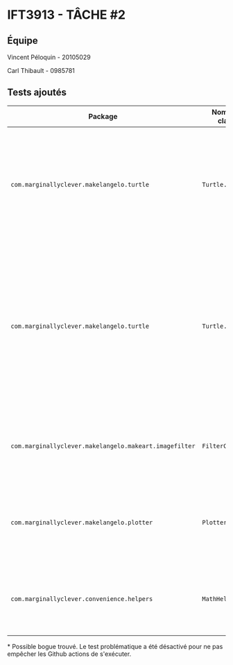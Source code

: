 # IFT3913 - TÂCHE #2
## Équipe

Vincent Péloquin - 20105029

Carl Thibault - 0985781

## Tests ajoutés 

| Package                                          | Nom de la classe   | Nom de la méthode    | Liens | Description |
|------------------------------------------------------|-------------------|-----------------|--------|-------------|
| `com.marginallyclever.makelangelo.turtle`           | `Turtle.java`     | `rotate`        | [TurtleTest.java](src/test/java/com/marginallyclever/makelangelo/turtle/TurtleTest.java) | Tests de divers paramètres de la fonction `rotate` et vérification que l'historique des mouvements est de la valeur attendue. |
| `com.marginallyclever.makelangelo.turtle` | `Turtle.java` | `countLoops` | [TurtleTest.java](src/test/java/com/marginallyclever/makelangelo/turtle/TurtleTest.java) * | Tests de divers scénarios de mouvements de divers types pour vérifier que la fonction countLoops retourne la bonne valeur - <em> Potentiel bug trouvé, à vérifier avec le mainteneur du projet s'il s'agit d'un comportement attendu. |
| `com.marginallyclever.makelangelo.makeart.imagefilter` | `FilterCMYK.java` | `filter`     | [FilterCMYKTest.java](src/test/java/com/marginallyclever/makelangelo/makeart/imagefilter/FilterCMYKTest.java) | Tests de diverses combinaisons RGB et de leur conversion en CMYK via la fonction `filter`. |
| `com.marginallyclever.makelangelo.plotter`         | `Plotter.java`    | `turtleMove`    | [PlotterTest.java](src/test/java/com/marginallyclever/makelangelo/plotter/PlotterTest.java) | Tests de différentes combianisons de mouvements et vérification de la destination attendue.  |
| `com.marginallyclever.convenience.helpers`          | `MathHelper.java` | `equals`        | [MathHelperTest.java](src/test/java/com/marginallyclever/convenience/helpers/MathHelperTest.java) | Maximisation de la couverture des branches de cette fonction - Bug trouvé et corrigé. |


\* Possible bogue trouvé. Le test problématique a été désactivé pour ne pas empêcher les Github actions de s'exécuter.
